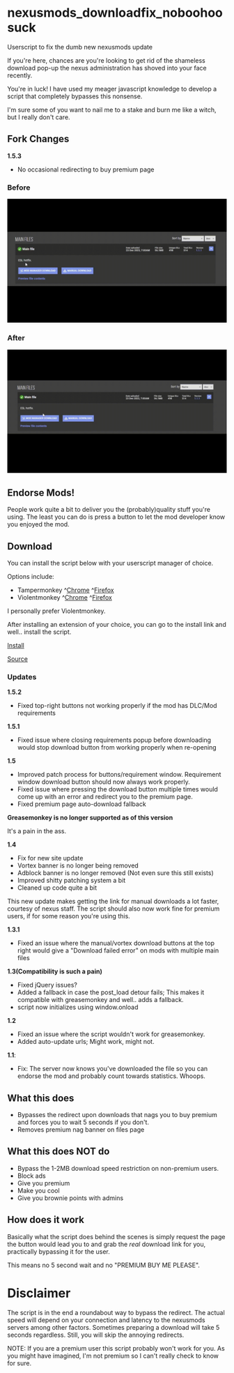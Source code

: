 # nexusmods_downloadfix_noboohoosuck

Userscript to fix the dumb new nexusmods update

If you're here, chances are you're looking to get rid of the shameless download pop-up the nexus administration has shoved into your face recently.

You're in luck! I have used my meager javascript knowledge to develop a script that completely bypasses this nonsense.

I'm sure some of you want to nail me to a stake and burn me like a witch, but I really don't care.

## Fork Changes

**1.5.3**

- No occasional redirecting to buy premium page

### Before

![Before](docs/before.gif)

### After

![After](docs/after.gif)

## Endorse Mods!

People work quite a bit to deliver you the (probably)quality stuff you're using. The least you can do is press a button to let the mod developer know you enjoyed the mod.

## Download

You can install the script below with your userscript manager of choice.

Options include:

- Tampermonkey ^[Chrome](https://chrome.google.com/webstore/detail/tampermonkey/dhdgffkkebhmkfjojejmpbldmpobfkfo) ^[Firefox](https://addons.mozilla.org/en-US/firefox/addon/tampermonkey/)
- Violentmonkey ^[Chrome](https://chrome.google.com/webstore/detail/violentmonkey/jinjaccalgkegednnccohejagnlnfdag)
  ^[Firefox](https://addons.mozilla.org/en-US/firefox/addon/violentmonkey/)

I personally prefer Violentmonkey.

After installing an extension of your choice, you can go to the install link and well.. install the script.

[Install](https://github.com/rootBrz/nexusmods_downloadfix_noboohoosuck/raw/master/nexusmods_downloadfix.user.js)

[Source](https://github.com/rootBrz/nexusmods_downloadfix_noboohoosuck)

### Updates

**1.5.2**

- Fixed top-right buttons not working properly if the mod has DLC/Mod requirements

**1.5.1**

- Fixed issue where closing requirements popup before downloading would stop download button from working properly when re-opening

**1.5**

- Improved patch process for buttons/requirement window. Requirement window download button should now always work properly.
- Fixed issue where pressing the download button multiple times would come up with an error and redirect you to the premium page.
- Fixed premium page auto-download fallback

**Greasemonkey is no longer supported as of this version**

It's a pain in the ass.

**1.4**

- Fix for new site update
- Vortex banner is no longer being removed
- Adblock banner is no longer removed (Not even sure this still exists)
- Improved shitty patching system a bit
- Cleaned up code quite a bit

This new update makes getting the link for manual downloads a lot faster, courtesy of nexus staff.
The script should also now work fine for premium users, if for some reason you're using this.

**1.3.1**

- Fixed an issue where the manual/vortex download buttons at the top right would give a "Download failed error" on mods with multiple main files

**1.3(Compatibility is such a pain)**

- Fixed jQuery issues?
- Added a fallback in case the post_load detour fails; This makes it compatible with greasemonkey and well.. adds a fallback.
- script now initializes using window.onload

**1.2**

- Fixed an issue where the script wouldn't work for greasemonkey.
- Added auto-update urls; Might work, might not.

**1.1**:

- Fix: The server now knows you've downloaded the file so you can endorse the mod and probably count towards statistics. Whoops.

## What this does

- Bypasses the redirect upon downloads that nags you to buy premium and forces you to wait 5 seconds if you don't.
- Removes premium nag banner on files page

## What this does **NOT** do

- Bypass the 1-2MB download speed restriction on non-premium users.
- Block ads
- Give you premium
- Make you cool
- Give you brownie points with admins

## How does it work

Basically what the script does behind the scenes is simply request the page the button would lead you to and grab the _real_ download link for you, practically bypassing it for the user.

This means no 5 second wait and no "PREMIUM BUY ME PLEASE".

# **Disclaimer**

The script is in the end a roundabout way to bypass the redirect. The actual speed will depend on your connection and latency to the nexusmods servers among other factors. Sometimes preparing a download will take 5 seconds regardless. Still, you will skip the annoying redirects.

NOTE: If you are a premium user this script probably won't work for you. As you might have imagined, I'm not premium so I can't really check to know for sure.
